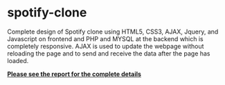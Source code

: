 # spotify-clone
Complete design of Spotify clone using HTML5, CSS3, AJAX, Jquery, and Javascript on frontend and PHP and MYSQL at the backend which is completely responsive. AJAX is used to update the webpage without reloading the page and to send and receive the data after the page has loaded.
<br>

<a href="https://github.com/alonestreak/spotify-clone/blob/master/Report.pdf"><b>Please see the report for the complete details</b></a>
